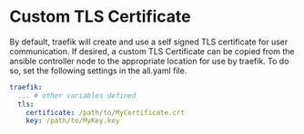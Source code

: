 # Custom TLS Certificate

By default, traefik will create and use a self signed TLS certificate for user communication.  If desired, a custom TLS Certificate can be copied from the ansible controller node to the appropriate location for use by traefik.  To do so, set the following settings in the all.yaml file.

```yaml
traefik:
  ... # other variables defined
  tls:
    certificate: /path/to/MyCertificate.crt
    key: /path/to/MyKey.key
```